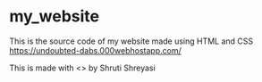 # my_website

This is the source code of my website made using HTML and CSS
https://undoubted-dabs.000webhostapp.com/

This is made with <\> by Shruti Shreyasi
